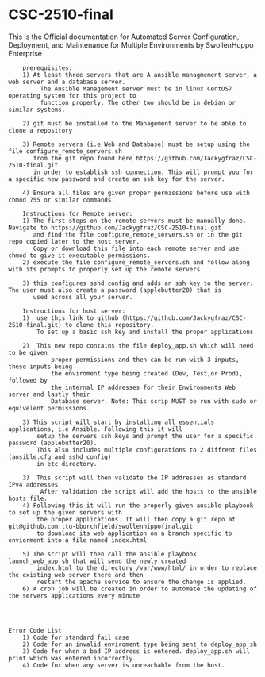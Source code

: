 # CSC-2510-final
This is the Official documentation for  Automated Server Configuration, Deployment,
 and Maintenance for Multiple Environments by SwollenHuppo Enterprise

        prerequisites:
        1) At least three servers that are A ansible managmement server, a web server and a database server.
             The Ansible Management server must be in linux CentOS7 operating system for this project to
             function properly. The other two should be in debian or similar systems. 

        2) git must be installed to the Management server to be able to clone a repository

        3) Remote servers (i.e Web and Database) must be setup using the file configure_remote_servers.sh
           from the git repo found here https://github.com/Jackygfraz/CSC-2510-final.git 
           in order to establish ssh connection. This will prompt you for a specific new password and create an ssh key for the server. 

        4) Ensure all files are given proper permissions before use with chmod 755 or similar commands.
       
        Instructions for Remote server:
        1) The first steps on the remote servers must be manually done. Navigate to https://github.com/Jackygfraz/CSC-2510-final.git
           and find the file configure_remote_servers.sh or in the git repo copied later to the host server.
           Copy or download this file into each remote server and use chmod to give it executable permissions. 
        2) execute the file configure_remote_servers.sh and follow along with its prompts to properly set up the remote servers

        3) this configures sshd.config and adds an ssh key to the server. The user must also create a password (applebutter20) that is
           used across all your server.
       
        Instructions for host server:
        1)  use this link to github (https://github.com/Jackygfraz/CSC-2510-final.git) to clone this repository.
            To set up a basic ssh key and install the proper applications
      
        2)  This new repo contains the file deploy_app.sh which will need to be given 
                proper permissions and then can be run with 3 inputs, these inputs being
                the enviroment type being created (Dev, Test,or Prod), followed by
                the internal IP addresses for their Environments Web server and lastly their 
                Database server. Note: This scrip MUST be run with sudo or equivelent permissions.

        3) This script will start by installing all essentials applications, i.e Ansible. Following this it will
            setup the servers ssh keys and prompt the user for a specific password (applebutter20). 
            This also includes multiple configurations to 2 diffrent files (ansible.cfg and sshd_config)
            in etc directory.
    
        3)  This script will then validate the IP addresses as standard IPv4 addresses.
             After validation the script will add the hosts to the ansible hosts file. 
        4) Following this it will run the properly given ansible playbook to set up the given servers with 
            the proper applications. It will then copy a git repo at git@github.com:ttu-bburchfield/swollenhippofinal.git
            to download its web application on a branch specific to enviorment into a file named index.html

        5) The script will then call the ansible playbook launch_web_app.sh that will send the newly created 
            index.html to the directory /var/www/html/ in order to replace the existing web server there and then
            restart the apache service to ensure the change is applied. 
        6) A cron job will be created in order to automate the updating of the servers applications every minute
             



    Error Code List
        1) Code for standard fail case 
        2) Code for an invalid enviroment type being sent to deploy_app.sh
        3) Code for when a bad IP address is entered. deploy_app.sh will print which was entered incorrectly.
        4) Code for when any server is unreachable from the host.

